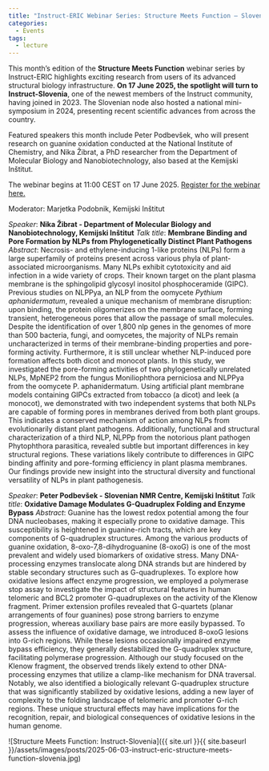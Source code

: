 ```yaml
---
title: "Instruct-ERIC Webinar Series: Structure Meets Function – Slovenia"
categories:
  - Events
tags:
  - lecture
---
```


This month’s edition of the **Structure Meets Function** webinar series by Instruct-ERIC highlights exciting research from users of its advanced structural biology infrastructure. **On 17 June 2025, the spotlight will turn to Instruct-Slovenia**, one of the newest members of the Instruct community, having joined in 2023. The Slovenian node also hosted a national mini-symposium in 2024, presenting recent scientific advances from across the country.

Featured speakers this month include Peter Podbevšek, who will present research on guanine oxidation conducted at the National Institute of Chemistry, and Nika Žibrat, a PhD researcher from the Department of Molecular Biology and Nanobiotechnology, also based at the Kemijski Inštitut.

The webinar begins at 11:00 CEST on 17 June 2025. [Register for the webinar here.](https://events.teams.microsoft.com/event/b362949b-d7b2-4667-8283-9791a847a202@8bf65d25-a796-44ab-80d7-1e76c12247ad)

Moderator: Marjetka Podobnik, Kemijski Inštitut

*Speaker*: **Nika Žibrat - Department of Molecular Biology and Nanobiotechnology, Kemijski Inštitut**
*Talk title*: **Membrane Binding and Pore Formation by NLPs from Phylogenetically Distinct Plant Pathogens**
*Abstract*: Necrosis- and ethylene-inducing 1-like proteins (NLPs) form a large superfamily of proteins present across various phyla of plant-associated microorganisms. Many NLPs exhibit cytotoxicity and aid infection in a wide variety of crops. Their known target on the plant plasma membrane is the sphingolipid glycosyl inositol phosphoceramide (GIPC). Previous studies on NLPPya, an NLP from the oomycete *Pythium aphanidermatum*, revealed a unique mechanism of membrane disruption: upon binding, the protein oligomerizes on the membrane surface, forming transient, heterogeneous pores that allow the passage of small molecules. Despite the identification of over 1,800 nlp genes in the genomes of more than 500 bacteria, fungi, and oomycetes, the majority of NLPs remain uncharacterized in terms of their membrane-binding properties and pore-forming activity. Furthermore, it is still unclear whether NLP-induced pore formation affects both dicot and monocot plants. In this study, we investigated the pore-forming activities of two phylogenetically unrelated NLPs, MpNEP2 from the fungus Moniliophthora perniciosa and NLPPya from the oomycete P. aphanidermatum. Using artificial plant membrane models containing GIPCs extracted from tobacco (a dicot) and leek (a monocot), we demonstrated with two independent systems that both NLPs are capable of forming pores in membranes derived from both plant groups. This indicates a conserved mechanism of action among NLPs from evolutionarily distant plant pathogens. Additionally, functional and structural characterization of a third NLP, NLPPp from the notorious plant pathogen Phytophthora parasitica, revealed subtle but important differences in key structural regions. These variations likely contribute to differences in GIPC binding affinity and pore-forming efficiency in plant plasma membranes. Our findings provide new insight into the structural diversity and functional versatility of NLPs in plant pathogenesis.

*Speaker*: **Peter Podbevšek - Slovenian NMR Centre, Kemijski Inštitut**
*Talk title*: **Oxidative Damage Modulates G-Quadruplex Folding and Enzyme Bypass**
*Abstract*: Guanine has the lowest redox potential among the four DNA nucleobases, making it especially prone to oxidative damage. This susceptibility is heightened in guanine-rich tracts, which are key components of G-quadruplex structures. Among the various products of guanine oxidation, 8-oxo-7,8-dihydroguanine (8-oxoG) is one of the most prevalent and widely used biomarkers of oxidative stress. Many DNA-processing enzymes translocate along DNA strands but are hindered by stable secondary structures such as G-quadruplexes. To explore how oxidative lesions affect enzyme progression, we employed a polymerase stop assay to investigate the impact of structural features in human telomeric and BCL2 promoter G-quadruplexes on the activity of the Klenow fragment. Primer extension profiles revealed that G-quartets (planar arrangements of four guanines) pose strong barriers to enzyme progression, whereas auxiliary base pairs are more easily bypassed. To assess the influence of oxidative damage, we introduced 8-oxoG lesions into G-rich regions. While these lesions occasionally impaired enzyme bypass efficiency, they generally destabilized the G-quadruplex structure, facilitating polymerase progression. Although our study focused on the Klenow fragment, the observed trends likely extend to other DNA-processing enzymes that utilize a clamp-like mechanism for DNA traversal. Notably, we also identified a biologically relevant G-quadruplex structure that was significantly stabilized by oxidative lesions, adding a new layer of complexity to the folding landscape of telomeric and promoter G-rich regions. These unique structural effects may have implications for the recognition, repair, and biological consequences of oxidative lesions in the human genome.

![Structure Meets Function: Instruct-Slovenia]({{ site.url }}{{ site.baseurl }}/assets/images/posts/2025-06-03-instruct-eric-structure-meets-function-slovenia.jpg)